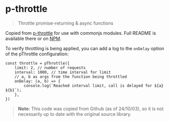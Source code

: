 # p-throttle

> Throttle promise-returning & async functions

Copied from [p-throttle]('https://github.com/sindresorhus/p-throttle') for use with commonjs modules. Full README is available there or on [NPM](https://www.npmjs.com/package/p-throttle).

To verify throttling is being applied, you can add a log to the `onDelay` option of the pThrottle configuration:

```
const throttle = pThrottle({
	limit: 2, // number of requests
	interval: 1000, // time interval for limit
  	// a, b as args from the function being throttled
	onDelay: (a, b) => {
		console.log(`Reached interval limit, call is delayed for ${a} ${b}`);
	},
})
```

> **Note:** This code was copied from Github (as of 24/10/03), so it is not necessarily up to date with the original source library.

